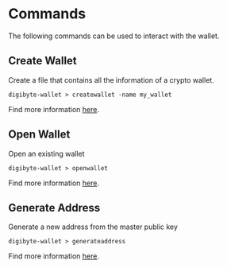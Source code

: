 # Commands

The following commands can be used to interact with the wallet.

## Create Wallet

Create a file that contains all the information of a crypto wallet.

```
digibyte-wallet > createwallet -name my_wallet
```

Find more information [here](createwallet.md).

## Open Wallet

Open an existing wallet

```
digibyte-wallet > openwallet
```

Find more information [here](openwallet.md).

## Generate Address

Generate a new address from the master public key

```
digibyte-wallet > generateaddress
```

Find more information [here](generateaddress.md).